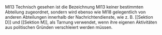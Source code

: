 MI13 Technisch gesehen ist die Bezeichnung MI13 keiner bestimmten Abteilung zugeordnet, sondern wird ebenso wie MI18 gelegentlich von anderen Abteilungen innerhalb der Nachrichtendienste, wie z. B. [[Sektion D]] und [[Sektion M]], als Tarnung verwendet, wenn ihre eigenen Aktivitäten aus politischen Gründen verschleiert werden müssen.
